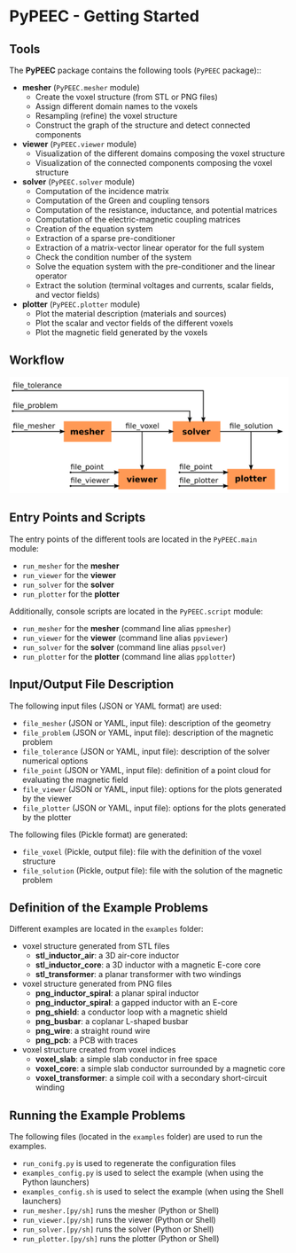 # PyPEEC - Getting Started

## Tools

The **PyPEEC** package contains the following tools (`PyPEEC` package)::
* **mesher** (`PyPEEC.mesher` module)
  * Create the voxel structure (from STL or PNG files)
  * Assign different domain names to the voxels
  * Resampling (refine) the voxel structure
  * Construct the graph of the structure and detect connected components
* **viewer** (`PyPEEC.viewer` module)
  * Visualization of the different domains composing the voxel structure
  * Visualization of the connected components composing the voxel structure
* **solver** (`PyPEEC.solver` module)
  * Computation of the incidence matrix
  * Computation of the Green and coupling tensors
  * Computation of the resistance, inductance, and potential matrices
  * Computation of the electric-magnetic coupling matrices
  * Creation of the equation system
  * Extraction of a sparse pre-conditioner
  * Extraction of a matrix-vector linear operator for the full system
  * Check the condition number of the system
  * Solve the equation system with the pre-conditioner and the linear operator
  * Extract the solution (terminal voltages and currents, scalar fields, and vector fields)
* **plotter** (`PyPEEC.plotter` module)
    * Plot the material description (materials and sources)
    * Plot the scalar and vector fields of the different voxels
    * Plot the magnetic field generated by the voxels

## Workflow

![viewer](images/workflow.png)

## Entry Points and Scripts

The entry points of the different tools are located in the `PyPEEC.main` module:
* `run_mesher` for the **mesher**
* `run_viewer` for the **viewer**
* `run_solver` for the **solver**
* `run_plotter` for the **plotter**

Additionally, console scripts are located in the `PyPEEC.script` module:
* `run_mesher` for the **mesher** (command line alias `ppmesher`)
* `run_viewer` for the **viewer** (command line alias `ppviewer`)
* `run_solver` for the **solver** (command line alias `ppsolver`)
* `run_plotter` for the **plotter** (command line alias `ppplotter`)

## Input/Output File Description

The following input files (JSON or YAML format) are used:
* `file_mesher` (JSON or YAML, input file): description of the geometry
* `file_problem` (JSON or YAML, input file): description of the magnetic problem
* `file_tolerance` (JSON or YAML, input file): description of the solver numerical options
* `file_point` (JSON or YAML, input file): definition of a point cloud for evaluating the magnetic field
* `file_viewer` (JSON or YAML, input file): options for the plots generated by the viewer
* `file_plotter` (JSON or YAML, input file): options for the plots generated by the plotter

The following files (Pickle format) are generated:
* `file_voxel` (Pickle, output file): file with the definition of the voxel structure
* `file_solution` (Pickle, output file): file with the solution of the magnetic problem

## Definition of the Example Problems

Different examples are located in the `examples` folder:
* voxel structure generated from STL files
  * **stl_inductor_air**: a 3D air-core inductor
  * **stl_inductor_core**: a 3D inductor with a magnetic E-core core
  * **stl_transformer**: a planar transformer with two windings
* voxel structure generated from PNG files
  * **png_inductor_spiral**: a planar spiral inductor
  * **png_inductor_spiral**: a gapped inductor with an E-core
  * **png_shield**: a conductor loop with a magnetic shield
  * **png_busbar**: a coplanar L-shaped busbar
  * **png_wire**: a straight round wire
  * **png_pcb**: a PCB with traces
* voxel structure created from voxel indices
  * **voxel_slab**: a simple slab conductor in free space
  * **voxel_core**: a simple slab conductor surrounded by a magnetic core
  * **voxel_transformer**: a simple coil with a secondary short-circuit winding

## Running the Example Problems

The following files (located in the `examples` folder) are used to run the examples.
* `run_conifg.py` is used to regenerate the configuration files
* `examples_config.py` is used to select the example (when using the Python launchers)
* `examples_config.sh` is used to select the example (when using the Shell launchers)
* `run_mesher.[py/sh]` runs the mesher (Python or Shell)
* `run_viewer.[py/sh]` runs the viewer (Python or Shell)
* `run_solver.[py/sh]` runs the solver (Python or Shell)
* `run_plotter.[py/sh]` runs the plotter (Python or Shell)
